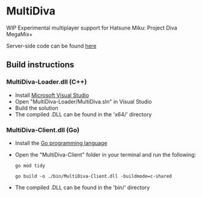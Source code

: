 # MultiDiva

WIP Experimental multiplayer support for Hatsune Miku: Project Diva MegaMix+

Server-side code can be found [here](https://github.com/zvandermeer/MultiDiva-Server)

## Build instructions

 ### MultiDiva-Loader.dll (C++)

 - Install [Microsoft Visual Studio](https://visualstudio.microsoft.com/)
 - Open "MultiDiva-Loader/MultiDiva.sln" in Visual Studio
 - Build the solution
 - The compiled .DLL can be found in the 'x64/' directory

### MultiDiva-Client.dll (Go)

- Install the [Go programming language](https://go.dev/doc/install)
- Open the "MultiDiva-Client" folder in your terminal and run the following:

	`go mod tidy`

	`go build -o ./bin/MultiDiva-Client.dll -buildmode=c-shared`

- The compiled .DLL can be found in the 'bin/' directory
